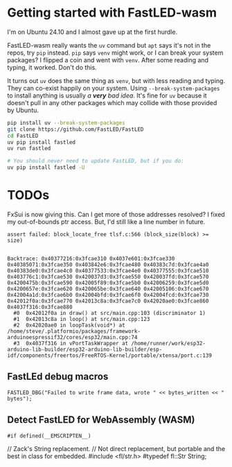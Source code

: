 # Getting started with FastLED-wasm

I'm on Ubuntu 24.10 and I almost gave up at the first hurdle.

FastLED-wasm really wants the `uv` command but `apt` says it's not in the repos,
try `pip` instead. `pip` says `venv` might work, or I can break your system
packages? I flipped a coin and went with `venv`. After some reading and typing,
it worked. Don't do this.

It turns out `uv` does the same thing as `venv`, but with less reading and
typing. They can co-exist happily on your system. Using
`--break-system-packages` to install anything is usually *a **very** bad idea*.
It's fine for `uv` because it doesn't pull in any other packages which may
collide with those provided by Ubuntu.

```bash
pip install uv --break-system-packages
git clone https://github.com/FastLED/FastLED
cd FastLED
uv pip install fastled
uv run fastled

# You should never need to update FastLED, but if you do:
uv pip install fastled -U
```

# TODOs

FxSui is now giving this. Can I get more of those addresses resolved?
I fixed my out-of-bounds ptr access. But, I'd still like a line
number in future.

```log
assert failed: block_locate_free tlsf.c:566 (block_size(block) >= size)


Backtrace: 0x40377216:0x3fcae310 0x4037e601:0x3fcae330 0x40385071:0x3fcae350 0x403842e6:0x3fcae480 0x40383c7d:0x3fcae4a0 0x40383de0:0x3fcae4c0 0x40377533:0x3fcae4e0 0x40377555:0x3fcae510 0x403776c1:0x3fcae530 0x420037d3:0x3fcae550 0x420037fd:0x3fcae570 0x4200475b:0x3fcae590 0x42005f89:0x3fcae5b0 0x42006259:0x3fcae5d0 0x4200657e:0x3fcae620 0x420065be:0x3fcae640 0x42005106:0x3fcae670 0x42004a1d:0x3fcae6b0 0x42004bfd:0x3fcae6f0 0x42004fcd:0x3fcae730 0x42012f0a:0x3fcae770 0x42013c8a:0x3fcae7c0 0x42020ae0:0x3fcae860 0x4037f316:0x3fcae880
  #0  0x42012f0a in draw() at src/main.cpp:103 (discriminator 1)
  #1  0x42013c8a in loop() at src/main.cpp:123
  #2  0x42020ae0 in loopTask(void*) at /home/steve/.platformio/packages/framework-arduinoespressif32/cores/esp32/main.cpp:74
  #3  0x4037f316 in vPortTaskWrapper at /home/runner/work/esp32-arduino-lib-builder/esp32-arduino-lib-builder/esp-idf/components/freertos/FreeRTOS-Kernel/portable/xtensa/port.c:139
```


## FastLEd debug macros

`FASTLED_DBG("Failed to write frame data, wrote " << bytes_written << " bytes");`


## Detect FastLED for WebAssembly (WASM)
`#if defined(__EMSCRIPTEN__)`


// Zack's String replacement.
// Not direct replacement, but portable and the best in class for embedded.
#include <fl/str.h> 
#typedef fl::Str String;


